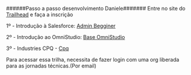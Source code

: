 ######Passo a passo desenvolvimento Daniele#######
Entre no site do [Trailhead](https://trailhead.salesforce.com) e faça a inscrição

1º - Introdução à Salesforce: [Admin Begginer](https://trailhead.salesforce.com/content/learn/trails/force_com_admin_beginner)

2º - Introdução ao OmniStudio: [Base OmniStudio](https://trailhead.salesforce.com/users/strailhead/trailmixes/prepare-for-your-salesforce-omni-studio-consultant-credential)

3º - Industries CPQ - [Cpq](https://partnerlearningcamp.salesforce.com/s/browse-catalog?plc__recordId=fO71Z4%2FdUUMQE587cF1X%2F%2BcaXBdoU7vW6FI08tQ%2FmqSRefnmj1LK2x%2FsAu87uZNn)



Para acessar essa trilha, necessita de fazer login com uma org liberada para as jornadas técnicas.(Por email)
